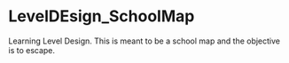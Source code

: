 # LevelDEsign_SchoolMap
Learning Level Design. This is meant to be a school map and the objective is to escape.
